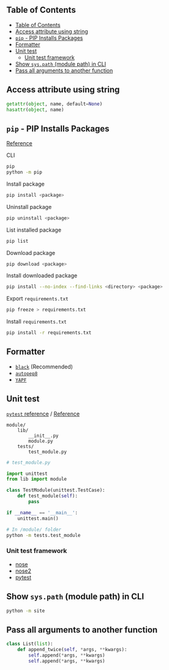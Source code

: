 ## Table of Contents

- [Table of Contents](#table-of-contents)
- [Access attribute using string](#access-attribute-using-string)
- [`pip` - PIP Installs Packages](#pip---pip-installs-packages)
- [Formatter](#formatter)
- [Unit test](#unit-test)
  - [Unit test framework](#unit-test-framework)
- [Show `sys.path` (module path) in CLI](#show-syspath-module-path-in-cli)
- [Pass all arguments to another function](#pass-all-arguments-to-another-function)

## Access attribute using string

```python
getattr(object, name, default=None)
hasattr(object, name)
```

## `pip` - PIP Installs Packages

[Reference](https://pip.pypa.io/en/stable/)

CLI
```sh
pip
python -m pip
```

Install package
```sh
pip install <package>
```

Uninstall package
```sh
pip uninstall <package>
```

List installed package
```sh
pip list
```

Download package
```sh
pip download <package>
```

Install downloaded package
```sh
pip install --no-index --find-links <directory> <package>
```

Export `requirements.txt`
```sh
pip freeze > requirements.txt
```

Install `requirements.txt`
```sh
pip install -r requirements.txt
```

## Formatter

- [`black`](https://github.com/psf/black) (Recommended)
- [`autopep8`](https://github.com/hhatto/autopep8)
- [`YAPF`](https://github.com/google/yapf)

## Unit test

[`pytest` reference](https://pytest.readthedocs.io/en/latest/goodpractices.html) / [Reference](https://docs.python.org/3/library/unittest.html)

```
module/
    lib/
        __init__.py
        module.py
    tests/
        test_module.py
```

```python
# test_module.py

import unittest
from lib import module

class TestModule(unittest.TestCase):
    def test_module(self):
        pass

if __name__ == '__main__':
    unittest.main()
```

```sh
# In /module/ folder
python -m tests.test_module
```

### Unit test framework

- [nose](https://nose.readthedocs.org/en/latest/)
- [nose2](https://docs.nose2.io/en/latest/)
- [pytest](https://pytest.readthedocs.io/en/latest/contents.html)

## Show `sys.path` (module path) in CLI

```sh
python -m site
```

## Pass all arguments to another function

```py
class List(list):
    def append_twice(self, *args, **kwargs):
        self.append(*args, **kwargs)
        self.append(*args, **kwargs)
```
